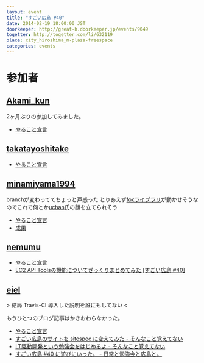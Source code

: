 ```yaml
---
layout: event
title: "すごい広島 #40"
date: 2014-02-19 18:00:00 JST
doorkeeper: http://great-h.doorkeeper.jp/events/9049
togetter: http://togetter.com/li/632119
place: city_hiroshima_m-plaza-freespace
categories: events
---
```


# 参加者


## [Akami_kun](https://github.com/Akamikun)

2ヶ月ぶりの参加してみました。

* [やること宣言](https://github.com/great-h/great-h.github.io/issues/685)


## [takatayoshitake](http://twitter.com/takatayoshitake)

* [やること宣言](https://github.com/great-h/great-h.github.io/issues/689)


## [minamiyama1994](https://github.com/minamiyama1994)

branchが変わっててちょっと戸惑った
とりあえず[foxライブラリ](http://www.fox-toolkit.org/)が動かせそうなのでこれで何とか[uchan](https://twitter.com/uchan_nos)氏の顔を立てられそう

* [やること宣言](https://github.com/great-h/great-h.github.io/issues/682)
* [成果](https://github.com/minamiyama1994/Game-plus-plus/commit/b18fb034afe52c3c3c504e60bbf1218fc450ce45)


## [nemumu](https://github.com/nemumu)

* [やること宣言](https://github.com/great-h/great-h.github.io/issues/683)
* [EC2 API Toolsの機能についてざっくりまとめてみた [すごい広島 #40]](http://nemumu.hateblo.jp/entry/2014/02/22/231952)


## [eiel](http://eiel.info/)

\> 結局 Travis-CI 導入した説明を誰にもしてない <

もうひとつのブログ記事はかきおわらなかった。

* [やること宣言](https://github.com/great-h/great-h.github.io/issues/684)
* [すごい広島のサイトを sitespec に変えてみた - そんなこと覚えてない](http://blog.eiel.info/blog/2014/02/19/change-sitespec-for-great-h/)
* [LT駆動開発という勉強会をはじめるよ - そんなこと覚えてない](http://blog.eiel.info/blog/2014/02/19/start-ltdd/)
* [すごい広島 #40 に遊びにいった。 - 日常と勉強会と広島と。](http://eielh-life.tumblr.com/post/77188649923/40)
